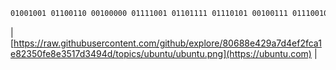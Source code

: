 ```txt
01001001 01100110 00100000 01111001 01101111 01110101 00100111 01110010 01100101 00100000 01110010 01100101 01100001 01100100 01101001 01101110 01100111 00100000 01110100 01101000 01101001 01110011 00101100 00100000 01001001 00100000 01101000 01101111 01110000 01100101 00100000 01111001 01101111 01110101 00100000 01101000 01100001 01110110 01100101 00100000 01100001 01101110 00100000 01100001 01101101 01100001 01111010 01101001 01101110 01100111 00100000 01100100 01100001 01111001 00100000 00111010 00101001
```


| [https://raw.githubusercontent.com/github/explore/80688e429a7d4ef2fca1e82350fe8e3517d3494d/topics/ubuntu/ubuntu.png](https://ubuntu.com) |
